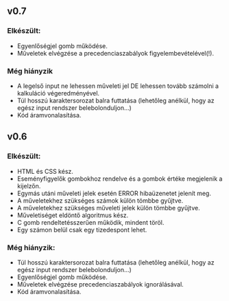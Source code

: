 ## v0.7

### Elkészült:
- Egyenlőségjel gomb működése.
- Műveletek elvégzése a precedenciaszabályok figyelembevételével(!).

### Még hiányzik
- A legelső input ne lehessen műveleti jel DE lehessen tovább számolni a kalkuláció végeredményével.
- Túl hosszú karaktersorozat balra futtatása (lehetőleg anélkül, hogy az egész input rendszer belebolonduljon...)
- Kód áramvonalasítása.

## v0.6

### Elkészült:
- HTML és CSS kész.
- Eseményfigyelők gombokhoz rendelve és a gombok értéke megjelenik a kijelzőn.
- Egymás utáni műveleti jelek esetén ERROR hibaüzenetet jelenít meg.
- A műveletekhez szükséges számok külön tömbbe gyűjtve.
- A műveletekhez szükséges műveleti jelek külön tömbbe gyűjtve.
- Műveletiséget eldöntő algoritmus kész.
- C gomb rendeltetésszerűen működik, mindent töröl.
- Egy számon belül csak egy tizedespont lehet.

### Még hiányzik:
- Túl hosszú karaktersorozat balra futtatása (lehetőleg anélkül, hogy az egész input rendszer belebolonduljon...)
- Egyenlőségjel gomb működése. 
- Műveletek elvégzése precedenciaszabályok ignorálásával.
- Kód áramvonalasítása.
